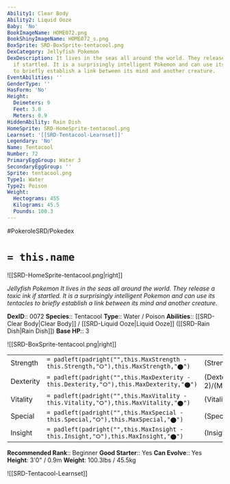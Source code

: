 ```yaml
---
Ability1: Clear Body
Ability2: Liquid Ooze
Baby: 'No'
BookImageName: HOME072.png
BookShinyImageName: HOME072_s.png
BoxSprite: SRD-BoxSprite-tentacool.png
DexCategory: Jellyfish Pokemon
DexDescription: It lives in the seas all around the world. They release a toxic ink
  if startled. It is a surprisingly intelligent Pokemon and can use its tentacles
  to briefly establish a link between its mind and another creature.
EventAbilities: ''
GenderType: ''
HasForm: 'No'
Height:
  Deimeters: 9
  Feet: 3.0
  Meters: 0.9
HiddenAbility: Rain Dish
HomeSprite: SRD-HomeSprite-tentacool.png
Learnset: '[[SRD-Tentacool-Learnset]]'
Legendary: 'No'
Name: Tentacool
Number: 72
PrimaryEggGroup: Water 3
SecondaryEggGroup: ''
Sprite: tentacool.png
Type1: Water
Type2: Poison
Weight:
  Hectograms: 455
  Kilograms: 45.5
  Pounds: 100.3
---
```


#PokeroleSRD/Pokedex

# `= this.name`

![[SRD-HomeSprite-tentacool.png|right]]

*Jellyfish Pokemon*
*It lives in the seas all around the world. They release a toxic ink if startled. It is a surprisingly intelligent Pokemon and can use its tentacles to briefly establish a link between its mind and another creature.*

**DexID**:: 0072
**Species**:: Tentacool
**Type**:: Water / Poison
**Abilities**:: [[SRD-Clear Body|Clear Body]] / [[SRD-Liquid Ooze|Liquid Ooze]] ([[SRD-Rain Dish|Rain Dish]])
**Base HP**:: 3

![[SRD-BoxSprite-tentacool.png|right]]

|           |                                                                                        |                                          |
| --------- | -------------------------------------------------------------------------------------- | ---------------------------------------- |
| Strength  | `= padleft(padright("",this.MaxStrength - this.Strength,"⭘"),this.MaxStrength,"⬤")`    | (Strength::1)/(MaxStrength::3)   |
| Dexterity | `= padleft(padright("",this.MaxDexterity - this.Dexterity,"⭘"),this.MaxDexterity,"⬤")` | (Dexterity:: 2)/(MaxDexterity::5) |
| Vitality  | `= padleft(padright("",this.MaxVitality - this.Vitality,"⭘"),this.MaxVitality,"⬤")`    | (Vitality::1)/(MaxVitality::3)   |
| Special   | `= padleft(padright("",this.MaxSpecial - this.Special,"⭘"),this.MaxSpecial,"⬤")`       | (Special::2)/(MaxSpecial::4)     |
| Insight   | `= padleft(padright("",this.MaxInsight - this.Insight,"⭘"),this.MaxInsight,"⬤")`       | (Insight::3)/(MaxInsight::6)     |

**Recommended Rank**:: Beginner
**Good Starter**:: Yes
**Can Evolve**:: Yes
**Height**: 3'0" / 0.9m
**Weight**: 100.3lbs / 45.5kg

![[SRD-Tentacool-Learnset]]